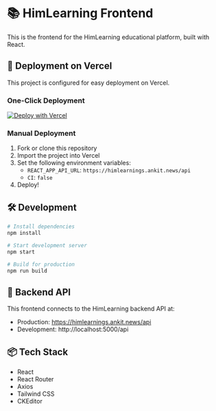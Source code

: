 # 📚 HimLearning Frontend

This is the frontend for the HimLearning educational platform, built with React.

## 🚀 Deployment on Vercel

This project is configured for easy deployment on Vercel.

### One-Click Deployment

[![Deploy with Vercel](https://vercel.com/button)](https://vercel.com/new/clone?repository-url=https%3A%2F%2Fgithub.com%2Fthakurankit99%2Fhimlearn&project-name=himlearning-frontend&repository-name=himlearning-frontend)

### Manual Deployment

1. Fork or clone this repository
2. Import the project into Vercel
3. Set the following environment variables:
   - `REACT_APP_API_URL`: `https://himlearnings.ankit.news/api`
   - `CI`: `false`
4. Deploy!

## 🛠️ Development

```bash
# Install dependencies
npm install

# Start development server
npm start

# Build for production
npm run build
```

## 🔗 Backend API

This frontend connects to the HimLearning backend API at:
- Production: https://himlearnings.ankit.news/api
- Development: http://localhost:5000/api

## 📦 Tech Stack

- React
- React Router
- Axios
- Tailwind CSS
- CKEditor 
